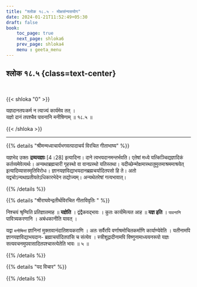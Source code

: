 ```yaml
---
title: "श्लोक १८.५ - मोक्षसंन्यसयोग"
date: 2024-01-21T11:52:49+05:30
draft: false
book:
    toc_page: true
    next_page: shloka6
    prev_page: shloka4
    menu : geeta_menu
---
```




## श्लोक १८.५ {class=text-center}

<br/>

{{< shloka  "0"  >}}

यज्ञदानतपःकर्म न त्याज्यं कार्यमेव तत् ।  
यज्ञो दानं तपश्चैव पावनानि मनीषिणाम् ॥ १८.५ ॥

{{< /shloka >}}

---


{{% details "श्रीमन्मध्वाचार्यभगवत्पादाचर्य विरचित  गीताभाष्य" %}}

यज्ञभेद उक्तः **द्रव्ययज्ञाः** [4।28] इत्यादिना। 
दाने त्वभयदानमन्तर्भवति। एतेषां मध्ये यत्किञ्चिद्यज्ञादिकं कर्तव्यमेवेत्यर्थः। 
अन्यथाब्रह्मचारी गृहस्थो वा वानप्रस्थो यतिस्तथा। 
यदीच्छेन्मोक्षमास्थातुमुत्तमाश्रममाश्रयेत् इत्यादिव्यासस्मृतिविरोधः। 
ज्ञानयज्ञविद्याभयदानब्रह्मचर्यादितपसो हि ते। अतो यद्वचोऽन्यथाप्रतीयतेऽधिकारभेदेन 
तद्योज्यम्। अन्यथेतरेषां गत्यभावात्।


{{% /details %}}



{{% details "श्रीराघवेन्द्रतीर्थविरचित गीताविवृतिः " %}}

निश्चयं श्रृण्विति प्रतिज्ञातमाह ॥ **यज्ञेति** । द्वंद्वैकवद्भावः । कुतः कार्यमित्यत 
आह ॥ **यज्ञ इति** । `पावनानि` पावित्र्यकरणानि । अबंधकानीति यावत्‌ ।  

यद्वा `मनीषिणां` ज्ञानिनां मुक्तावानंदातिशयकराणि । अतः सर्वैरपि
वर्णाश्रमोचितकर्माणि कार्याण्येवेति । यतीनामपि 
ज्ञानयज्ञविद्याभयदान- ब्रह्माचर्यादितपांसि च संत्येव । 
स्त्रीशूद्रादीनामपि विष्णुनामाध्ययनरूपो
यज्ञः सत्यवचनमुपवासादितपश्चास्त्येतेति भावः ॥ ५ ॥

{{% /details %}}


{{% details "पद विचार" %}}


{{% /details %}}
